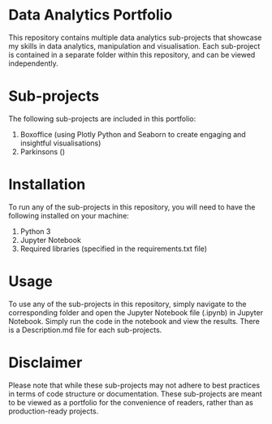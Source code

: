 # Data Analytics Portfolio

This repository contains multiple data analytics sub-projects that showcase my skills in data analytics, manipulation and visualisation. Each sub-project is contained in a separate folder within this repository, and can be viewed independently.

# Sub-projects
The following sub-projects are included in this portfolio:

1. Boxoffice (using Plotly Python and Seaborn to create engaging and insightful visualisations)
2. Parkinsons ()

# Installation
To run any of the sub-projects in this repository, you will need to have the following installed on your machine:

1. Python 3
2. Jupyter Notebook
3. Required libraries (specified in the requirements.txt file)

# Usage
To use any of the sub-projects in this repository, simply navigate to the corresponding folder and open the Jupyter Notebook file (.ipynb) in Jupyter Notebook. Simply run the code in the notebook and view the results. There is a Description.md file for each sub-projects.

# Disclaimer
Please note that while these sub-projects may not adhere to best practices in terms of code structure or documentation. These sub-projects are meant to be viewed as a portfolio for the convenience of readers, rather than as production-ready projects.